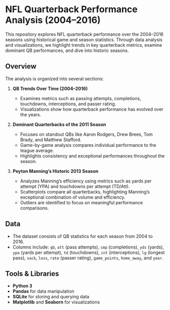 # NFL Quarterback Performance Analysis (2004–2016)

This repository explores NFL quarterback performance over the 2004–2016 seasons using historical game and season statistics. Through data analysis and visualizations, we highlight trends in key quarterback metrics, examine dominant QB performances, and dive into historic seasons.

## Overview

The analysis is organized into several sections:

1. **QB Trends Over Time (2004–2016)**  
   - Examines metrics such as passing attempts, completions, touchdowns, interceptions, and passer rating.  
   - Visualizations show how quarterback performance has evolved over the years.

2. **Dominant Quarterbacks of the 2011 Season**  
   - Focuses on standout QBs like Aaron Rodgers, Drew Brees, Tom Brady, and Matthew Stafford.  
   - Game-by-game analysis compares individual performance to the league average.  
   - Highlights consistency and exceptional performances throughout the season.

3. **Peyton Manning’s Historic 2013 Season**  
   - Analyzes Manning’s efficiency using metrics such as yards per attempt (YPA) and touchdowns per attempt (TD/Att).  
   - Scatterplots compare all quarterbacks, highlighting Manning’s exceptional combination of volume and efficiency.  
   - Outliers are identified to focus on meaningful performance comparisons.

## Data

- The dataset consists of QB statistics for each season from 2004 to 2016.  
- Columns include: `qb`, `att` (pass attempts), `cmp` (completions), `yds` (yards), `ypa` (yards per attempt), `td` (touchdowns), `int` (interceptions), `lg` (longest pass), `sack`, `loss`, `rate` (passer rating), `game_points`, `home_away`, and `year`.

## Tools & Libraries

- **Python 3**
- **Pandas** for data manipulation
- **SQLite** for storing and querying data
- **Matplotlib** and **Seaborn** for visualizations
